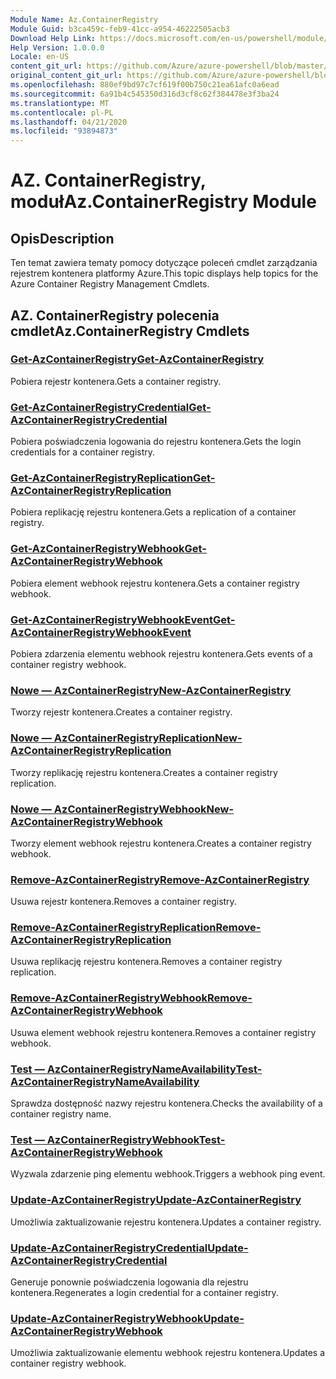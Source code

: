 ```yaml
---
Module Name: Az.ContainerRegistry
Module Guid: b3ca459c-feb9-41cc-a954-46222505acb3
Download Help Link: https://docs.microsoft.com/en-us/powershell/module/az.containerregistry
Help Version: 1.0.0.0
Locale: en-US
content_git_url: https://github.com/Azure/azure-powershell/blob/master/src/ContainerRegistry/ContainerRegistry/help/Az.ContainerRegistry.md
original_content_git_url: https://github.com/Azure/azure-powershell/blob/master/src/ContainerRegistry/ContainerRegistry/help/Az.ContainerRegistry.md
ms.openlocfilehash: 880ef9bd97c7cf619f00b750c21ea61afc0a6ead
ms.sourcegitcommit: 6a91b4c545350d316d3cf8c62f384478e3f3ba24
ms.translationtype: MT
ms.contentlocale: pl-PL
ms.lasthandoff: 04/21/2020
ms.locfileid: "93894873"
---
```

# <span data-ttu-id="360ac-101">AZ. ContainerRegistry, moduł</span><span class="sxs-lookup"><span data-stu-id="360ac-101">Az.ContainerRegistry Module</span></span>
## <span data-ttu-id="360ac-102">Opis</span><span class="sxs-lookup"><span data-stu-id="360ac-102">Description</span></span>
<span data-ttu-id="360ac-103">Ten temat zawiera tematy pomocy dotyczące poleceń cmdlet zarządzania rejestrem kontenera platformy Azure.</span><span class="sxs-lookup"><span data-stu-id="360ac-103">This topic displays help topics for the Azure Container Registry Management Cmdlets.</span></span>

## <span data-ttu-id="360ac-104">AZ. ContainerRegistry polecenia cmdlet</span><span class="sxs-lookup"><span data-stu-id="360ac-104">Az.ContainerRegistry Cmdlets</span></span>
### [<span data-ttu-id="360ac-105">Get-AzContainerRegistry</span><span class="sxs-lookup"><span data-stu-id="360ac-105">Get-AzContainerRegistry</span></span>](Get-AzContainerRegistry.md)
<span data-ttu-id="360ac-106">Pobiera rejestr kontenera.</span><span class="sxs-lookup"><span data-stu-id="360ac-106">Gets a container registry.</span></span>

### [<span data-ttu-id="360ac-107">Get-AzContainerRegistryCredential</span><span class="sxs-lookup"><span data-stu-id="360ac-107">Get-AzContainerRegistryCredential</span></span>](Get-AzContainerRegistryCredential.md)
<span data-ttu-id="360ac-108">Pobiera poświadczenia logowania do rejestru kontenera.</span><span class="sxs-lookup"><span data-stu-id="360ac-108">Gets the login credentials for a container registry.</span></span>

### [<span data-ttu-id="360ac-109">Get-AzContainerRegistryReplication</span><span class="sxs-lookup"><span data-stu-id="360ac-109">Get-AzContainerRegistryReplication</span></span>](Get-AzContainerRegistryReplication.md)
<span data-ttu-id="360ac-110">Pobiera replikację rejestru kontenera.</span><span class="sxs-lookup"><span data-stu-id="360ac-110">Gets a replication of a container registry.</span></span>

### [<span data-ttu-id="360ac-111">Get-AzContainerRegistryWebhook</span><span class="sxs-lookup"><span data-stu-id="360ac-111">Get-AzContainerRegistryWebhook</span></span>](Get-AzContainerRegistryWebhook.md)
<span data-ttu-id="360ac-112">Pobiera element webhook rejestru kontenera.</span><span class="sxs-lookup"><span data-stu-id="360ac-112">Gets a container registry webhook.</span></span>

### [<span data-ttu-id="360ac-113">Get-AzContainerRegistryWebhookEvent</span><span class="sxs-lookup"><span data-stu-id="360ac-113">Get-AzContainerRegistryWebhookEvent</span></span>](Get-AzContainerRegistryWebhookEvent.md)
<span data-ttu-id="360ac-114">Pobiera zdarzenia elementu webhook rejestru kontenera.</span><span class="sxs-lookup"><span data-stu-id="360ac-114">Gets events of a container registry webhook.</span></span>

### [<span data-ttu-id="360ac-115">Nowe — AzContainerRegistry</span><span class="sxs-lookup"><span data-stu-id="360ac-115">New-AzContainerRegistry</span></span>](New-AzContainerRegistry.md)
<span data-ttu-id="360ac-116">Tworzy rejestr kontenera.</span><span class="sxs-lookup"><span data-stu-id="360ac-116">Creates a container registry.</span></span>

### [<span data-ttu-id="360ac-117">Nowe — AzContainerRegistryReplication</span><span class="sxs-lookup"><span data-stu-id="360ac-117">New-AzContainerRegistryReplication</span></span>](New-AzContainerRegistryReplication.md)
<span data-ttu-id="360ac-118">Tworzy replikację rejestru kontenera.</span><span class="sxs-lookup"><span data-stu-id="360ac-118">Creates a container registry replication.</span></span>

### [<span data-ttu-id="360ac-119">Nowe — AzContainerRegistryWebhook</span><span class="sxs-lookup"><span data-stu-id="360ac-119">New-AzContainerRegistryWebhook</span></span>](New-AzContainerRegistryWebhook.md)
<span data-ttu-id="360ac-120">Tworzy element webhook rejestru kontenera.</span><span class="sxs-lookup"><span data-stu-id="360ac-120">Creates a container registry webhook.</span></span>

### [<span data-ttu-id="360ac-121">Remove-AzContainerRegistry</span><span class="sxs-lookup"><span data-stu-id="360ac-121">Remove-AzContainerRegistry</span></span>](Remove-AzContainerRegistry.md)
<span data-ttu-id="360ac-122">Usuwa rejestr kontenera.</span><span class="sxs-lookup"><span data-stu-id="360ac-122">Removes a container registry.</span></span>

### [<span data-ttu-id="360ac-123">Remove-AzContainerRegistryReplication</span><span class="sxs-lookup"><span data-stu-id="360ac-123">Remove-AzContainerRegistryReplication</span></span>](Remove-AzContainerRegistryReplication.md)
<span data-ttu-id="360ac-124">Usuwa replikację rejestru kontenera.</span><span class="sxs-lookup"><span data-stu-id="360ac-124">Removes a container registry replication.</span></span>

### [<span data-ttu-id="360ac-125">Remove-AzContainerRegistryWebhook</span><span class="sxs-lookup"><span data-stu-id="360ac-125">Remove-AzContainerRegistryWebhook</span></span>](Remove-AzContainerRegistryWebhook.md)
<span data-ttu-id="360ac-126">Usuwa element webhook rejestru kontenera.</span><span class="sxs-lookup"><span data-stu-id="360ac-126">Removes a container registry webhook.</span></span>

### [<span data-ttu-id="360ac-127">Test — AzContainerRegistryNameAvailability</span><span class="sxs-lookup"><span data-stu-id="360ac-127">Test-AzContainerRegistryNameAvailability</span></span>](Test-AzContainerRegistryNameAvailability.md)
<span data-ttu-id="360ac-128">Sprawdza dostępność nazwy rejestru kontenera.</span><span class="sxs-lookup"><span data-stu-id="360ac-128">Checks the availability of a container registry name.</span></span>

### [<span data-ttu-id="360ac-129">Test — AzContainerRegistryWebhook</span><span class="sxs-lookup"><span data-stu-id="360ac-129">Test-AzContainerRegistryWebhook</span></span>](Test-AzContainerRegistryWebhook.md)
<span data-ttu-id="360ac-130">Wyzwala zdarzenie ping elementu webhook.</span><span class="sxs-lookup"><span data-stu-id="360ac-130">Triggers a webhook ping event.</span></span>

### [<span data-ttu-id="360ac-131">Update-AzContainerRegistry</span><span class="sxs-lookup"><span data-stu-id="360ac-131">Update-AzContainerRegistry</span></span>](Update-AzContainerRegistry.md)
<span data-ttu-id="360ac-132">Umożliwia zaktualizowanie rejestru kontenera.</span><span class="sxs-lookup"><span data-stu-id="360ac-132">Updates a container registry.</span></span>

### [<span data-ttu-id="360ac-133">Update-AzContainerRegistryCredential</span><span class="sxs-lookup"><span data-stu-id="360ac-133">Update-AzContainerRegistryCredential</span></span>](Update-AzContainerRegistryCredential.md)
<span data-ttu-id="360ac-134">Generuje ponownie poświadczenia logowania dla rejestru kontenera.</span><span class="sxs-lookup"><span data-stu-id="360ac-134">Regenerates a login credential for a container registry.</span></span>

### [<span data-ttu-id="360ac-135">Update-AzContainerRegistryWebhook</span><span class="sxs-lookup"><span data-stu-id="360ac-135">Update-AzContainerRegistryWebhook</span></span>](Update-AzContainerRegistryWebhook.md)
<span data-ttu-id="360ac-136">Umożliwia zaktualizowanie elementu webhook rejestru kontenera.</span><span class="sxs-lookup"><span data-stu-id="360ac-136">Updates a container registry webhook.</span></span>

